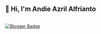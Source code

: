 ## 👋 Hi, I'm Andie Azril Alfrianto
<br>

<a href="https://andieazril.blogspot.com/" target="_blank">
  <img src="https://img.shields.io/badge/Blogger-FF5722?style=for-the-badge&logo=blogger&logoColor=white" alt="Blogger Badge">
</a>